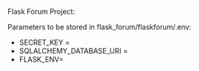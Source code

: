 Flask Forum Project:


Parameters to be stored in flask_forum/flaskforum/.env:

 - SECRET_KEY =
 - SQLALCHEMY_DATABASE_URI =
 - FLASK_ENV=